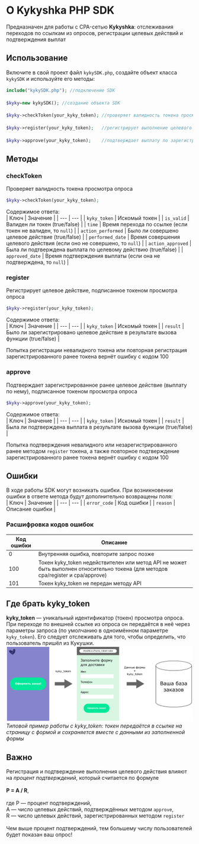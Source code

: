 # О Kykyshka PHP SDK
Предназначен для работы с CPA-сетью **Kykyshka**: отслеживания переходов по ссылкам из опросов, регистрации целевых действий и подтверждения выплат

## Использование
Включите в свой проект файл `kykySDK.php`, создайте объект класса `kykySDK` и используйте его методы:
```php
include("kykySDK.php"); //подключение SDK

$kyky=new kykySDK(); //создание объекта SDK

$kyky->checkToken(your_kyky_token);	//проверяет валидность токена просмотра опроса

$kyky->register(your_kyky_token);	//регистрирует выполнение целевого действия (покупка, регистрация и т.п)

$kyky->approve(your_kyky_token);	//подтверждает выплату по зарегистрированному ранее целевому действию. Чем больше подтверждений, тем больше пользователей увидят ваш опрос!
```

## Методы
### checkToken
Проверяет валидность токена просмотра опроса
```php
$kyky->checkToken(your_kyky_token);
```
Содержимое ответа:<br>
| Ключ | Значение |
| --- | --- |
| `kyky_token` | Искомый токен |
| `is_valid` | Валиден ли токен (true/false) |
| `time` | Время перехода по ссылке (если токен не валиден, то `null`) |
| `action_performed` | Было ли совершено целевое действие (true/false) |
| `performed_date` | Время совершения целевого действия (если оно не совершено, то `null`) |
| `action_approved` | Была ли подтверждена выплата по целевому действию (true/false) |
| `approved_date` | Время подтверждения выплаты (если она не подтверждена, то `null`) |
### register
Регистрирует целевое действие, подписанное токеном просмотра опроса
```php
$kyky->register(your_kyky_token);
```
Содержимое ответа:<br>
| Ключ | Значение |
| --- | --- |
| `kyky_token` | Искомый токен |
| `result` | Было ли зарегистрировано целевое действие в результате вызова функции (true/false) |<br>

Попытка регистрации невалидного токена или повторная регистрация зарегистрированного ранее токена вернёт ошибку с кодом 100
### approve
Подтверждает зарегистрированное ранее целевое действие (выплату по нему), подписанное токеном просмотра опроса
```php
$kyky->approve(your_kyky_token);
```
Содержимое ответа:<br>
| Ключ | Значение |
| --- | --- |
| `kyky_token` | Искомый токен |
| `result` | Была ли подтверждена выплата в результате вызова функции (true/false) |<br>

Попытка подтверждения невалидного или незарегистрированного ранее методом `register` токена, а также повторное подтверждение зарегистрированного ранее токена вернёт ошибку с кодом 100
## Ошибки
В ходе работы SDK могут возникать ошибки. При возникновении ошибки в ответе метода будут дополнительно возвращены поля:<br>
| Ключ | Значение |
| --- | --- |
| `error_code` | Код ошибки |
| `reason` | Описание ошибки |

### Расшифровка кодов ошибок
| Код ошибки | Описание |
| --- | --- |
| 0 | Внутренняя ошибка, повторите запрос позже |
| 100 | Токен kyky_token недействителен или метод API не может быть выполнен относительно токена (для методов cpa/register и cpa/approve) |
| 101 | Токен kyky_token не передан методу API |
## Где брать kyky_token
**kyky_token** — уникальный идентификатор (токен) просмотра опроса. При переходе по внешней ссылке из опроса он передаётся в неё через параметры запроса (по умолчанию в одноимённом параметре `kyky_token`). Его следует отслеживать для того, чтобы определить, что пользователь пришёл из Кукушки.<br>
![Типовой пример работы с kyky_token: токен передаётся в ссылке на страницу с формой и сохраняется вместе с данными из заполненной формы](/readme/help.png)<br>
*Типовой пример работы с kyky_token: токен передаётся в ссылке на страницу с формой и сохраняется вместе с данными из заполненной формы*
## Важно
Регистрация и подтверждение выполнения целевого действия влияют на *процент подтверждений*, который считается по формуле<br><br>
**P = A / R**,<br><br>
где P — процент подтверждений,<br>
A — число целевых действий, подтверждённых методом `approve`,<br>
R — число целевых действий, зарегистрированных методом `register`<br><br>Чем выше процент подтверждений, тем большему числу пользователей будет показан ваш опрос!
